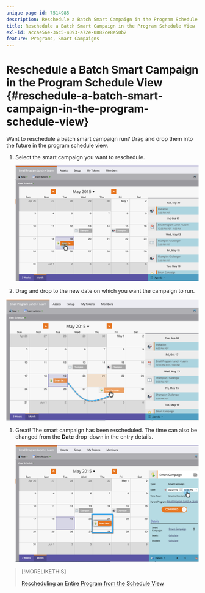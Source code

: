 ```yaml
---
unique-page-id: 7514985
description: Reschedule a Batch Smart Campaign in the Program Schedule View - Marketo Docs - Product Documentation
title: Reschedule a Batch Smart Campaign in the Program Schedule View
exl-id: accae56e-36c5-4093-a72e-0882ce8e50b2
feature: Programs, Smart Campaigns
---
```

# Reschedule a Batch Smart Campaign in the Program Schedule View {#reschedule-a-batch-smart-campaign-in-the-program-schedule-view}

Want to reschedule a batch smart campaign run? Drag and drop them into the future in the program schedule view.

1. Select the smart campaign you want to reschedule.

   ![](assets/image2015-5-19-12-3a8-3a28.png)

1. Drag and drop to the new date on which you want the campaign to run.

  ![](assets/image2015-5-19-12-3a12-3a1.png)

1. Great! The smart campaign has been rescheduled. The time can also be changed from the **Date** drop-down in the entry details.

   ![](assets/image2015-5-19-12-3a15-3a38.png)

>[!MORELIKETHIS]
>
>[Rescheduling an Entire Program from the Schedule View](/help/marketo/product-docs/core-marketo-concepts/programs/program-schedule-view/rescheduling-an-entire-program-from-the-schedule-view.md)
